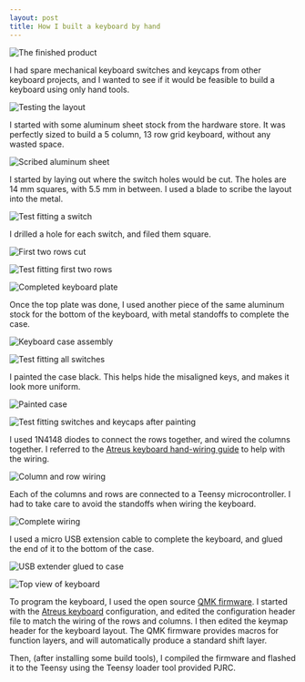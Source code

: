 ```yaml
---
layout: post
title: How I built a keyboard by hand
---
```


![The finished product](https://farm9.staticflickr.com/8746/30166008906_e0ac5eb5b2_k_d.jpg)

I had spare mechanical keyboard switches and keycaps from other keyboard projects, and I wanted to see if it would be feasible to build a keyboard using only hand tools.

![Testing the layout](https://farm6.staticflickr.com/5195/30085878312_5dce857134_k_d.jpg)

I started with some aluminum sheet stock from the hardware store. It was perfectly sized to build a 5 column, 13 row grid keyboard, without any wasted space.

![Scribed aluminum sheet](https://farm6.staticflickr.com/5146/30115575711_dcf028bc00_k_d.jpg)

I started by laying out where the switch holes would be cut. The holes are 14 mm squares, with 5.5 mm in between. I used a blade to scribe the layout into the metal.

![Test fitting a switch](https://farm6.staticflickr.com/5260/30166053386_b6716ac935_k_d.jpg)

I drilled a hole for each switch, and filed them square.

![First two rows cut](https://farm6.staticflickr.com/5628/30115561731_eb20eaa807_k_d.jpg)

![Test fitting first two rows](https://farm6.staticflickr.com/5468/30115558701_c8f07f5f15_k_d.jpg)

![Completed keyboard plate](https://farm6.staticflickr.com/5008/30115556111_e159eb5fb8_k_d.jpg)

Once the top plate was done, I used another piece of the same aluminum stock for the bottom of the keyboard, with metal standoffs to complete the case.

![Keyboard case assembly](https://farm6.staticflickr.com/5130/30166046486_9d0175777c_k_d.jpg)

![Test fitting all switches](https://farm6.staticflickr.com/5594/29904585790_9586465493_k_d.jpg)

I painted the case black. This helps hide the misaligned keys, and makes it look more uniform.

![Painted case](https://farm6.staticflickr.com/5215/29571182703_ea05a1cfed_k_d.jpg)

![Test fitting switches and keycaps after painting](https://farm6.staticflickr.com/5128/30200419565_21edb9f4d7_k_d.jpg)

I used 1N4148 diodes to connect the rows together, and wired the columns together. I referred to the [Atreus keyboard hand-wiring guide](https://atreus.technomancy.us/assembly-hand-wired.pdf) to help with the wiring.

![Column and row wiring](https://farm8.staticflickr.com/7484/29571168153_4c94df32ef_k_d.jpg)

Each of the columns and rows are connected to a Teensy microcontroller. I had to take care to avoid the standoffs when wiring the keyboard.

![Complete wiring](https://farm6.staticflickr.com/5557/29571161073_047f4003c0_k_d.jpg)

I used a micro USB extension cable to complete the keyboard, and glued the end of it to the bottom of the case.

![USB extender glued to case](https://farm6.staticflickr.com/5553/29904544790_6f279a5252_k_d.jpg)

![Top view of keyboard](https://farm9.staticflickr.com/8624/29904541790_be33c79916_k_d.jpg)

To program the keyboard, I used the open source [QMK firmware](https://github.com/jackhumbert/qmk_firmware). I started with the [Atreus keyboard](https://atreus.technomancy.us) configuration, and edited the configuration header file to match the wiring of the rows and columns. I then edited the keymap header for the keyboard layout. The QMK firmware provides macros for function layers, and will automatically produce a standard shift layer.

Then, (after installing some build tools), I compiled the firmware and flashed it to the Teensy using the Teensy loader tool provided PJRC.

